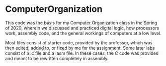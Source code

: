 # ComputerOrganization

This code was the basis for my Computer Organization class in the Spring of 2020, wherein we discussed and practiced digital logic, how processors work, assembly code, and the general workings of computers at a low level.

Most files consist of starter code, provided by the professor, which was then edited, added to, or fixed by me for the assignment. Some later labs consist of a .c file and a .asm file. In these cases, the C code was provided and meant to be rewritten completely in assembly.
